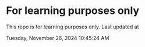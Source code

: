 # For learning purposes only
This repo is for learning purposes only.
Last updated at

Tuesday, November 26, 2024 10:45:24 AM

